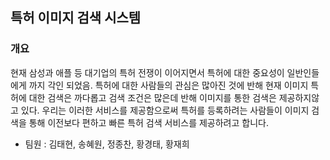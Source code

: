## 특허 이미지 검색 시스템
### 개요
 현재 삼성과 애플 등 대기업의 특허 전쟁이 이어지면서 특허에 대한 중요성이 일반인들에게 까지 각인 되었음.
 특허에 대한 사람들의 관심은 많아진 것에 반해 현재 이미지 특허에 대한 검색은 까다롭고 검색 조건은 많은데 반해 이미지를 통한 검색은 제공하지않고 있다.  우리는 이러한 서비스를 제공함으로써 특허를 등록하려는 사람들이 이미지 검색을 통해 이전보다 편하고 빠른 특허 검색 서비스를 제공하려고 합니다. 
 
 - 팀원 :
  김태현, 송혜원, 정종찬, 황경태, 황재희
  
